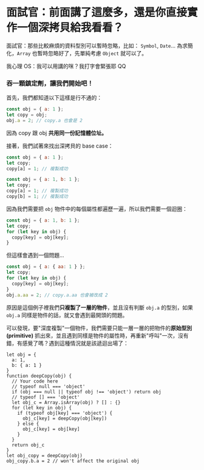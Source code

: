 # 面試官：前面講了這麼多，還是你直接實作一個深拷貝給我看看？

面試官：那些比較麻煩的資料型別可以暫時忽略，比如： `Symbol`, `Date`...
為求簡化，`Array` 也暫時忽略好了，先單純考慮 `Object` 就可以了。

我心理 OS：我可以用講的咪？我打字會緊張耶 QQ

### 吞一顆鎮定劑，讓我們開始吧！

首先，我們都知道以下這樣是行不通的：

```js
const obj = { a: 1 };
let copy = obj;
obj.a = 2; // copy.a 也會是 2
```

因為 copy 跟 obj **共用同一份記憶體位址。**

接著，我們試著來找出深拷貝的 base case：

```js
const obj = { a: 1 };
let copy;
copy[a] = 1; // 複製成功
```

```js
const obj = { a: 1, b: 1 };
let copy;
copy[a] = 1; // 複製成功
copy[b] = 1; // 複製成功
```

因為我們需要把 `obj` 物件中的每個屬性都遍歷一遍，所以我們需要一個迴圈：

```js
const obj = { a: 1, b: 1 };
let copy;
for (let key in obj) {
  copy[key] = obj[key];
}
```

但這樣會遇到一個問題...

```js
const obj = { a: { aa: 1 } };
let copy;
for (let key in obj) {
  copy[key] = obj[key];
}
obj.a.aa = 2; // copy.a.aa 也會被改成 2
```

原因是這個例子裡我們**只複製了一層的物件**，並且沒有判斷 `obj.a` 的型別，如果 `obj.a` 同樣是物件的話，就又會遇到最開頭的問題。

可以發現，要"深度複製"一個物件，我們需要只能一層一層的把物件的**原始型別 (primitive)** 抓出來，並且遇到同樣是物件的屬性時，再重新"呼叫"一次，沒有錯，有感覺了嗎？遇到這種情況就是該遞迴出場了：

```
let obj = {
  a: 1,
  b: { a: 1 }
}
function deepCopy(obj) {
  // Your code here
  // typeof null === 'object'
  if (obj === null || typeof obj !== 'object') return obj
  // typeof [] === 'object'
  let obj_c = Array.isArray(obj) ? [] : {}
  for (let key in obj) {
    if (typeof obj[key] === 'object') {
      obj_c[key] = deepCopy(obj[key])
    } else {
      obj_c[key] = obj[key]
    }
  }
  return obj_c
}
let obj_copy = deepCopy(obj)
obj_copy.b.a = 2 // won't affect the original obj
```
